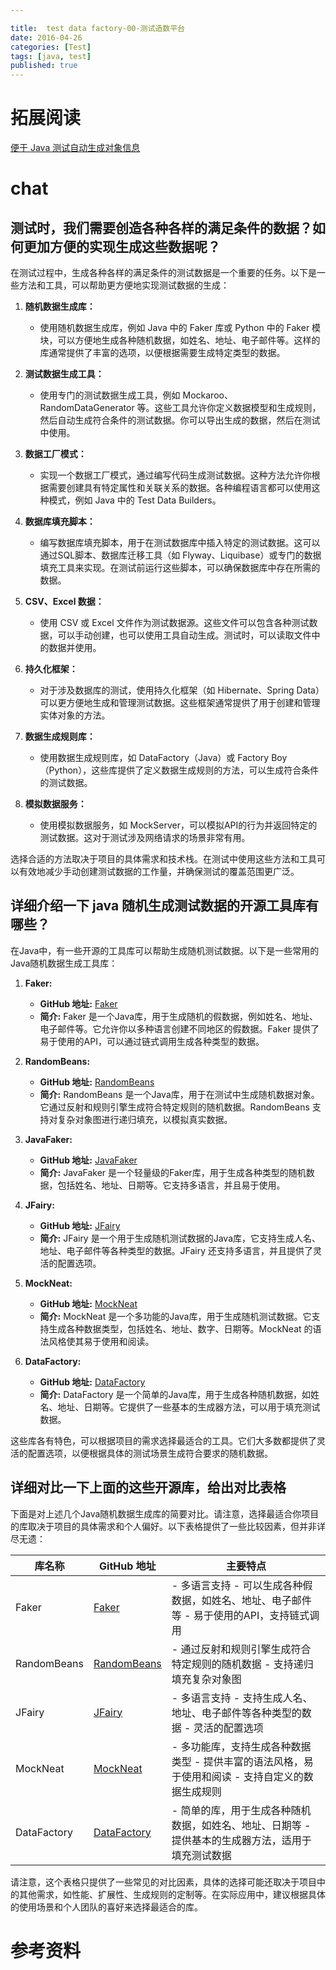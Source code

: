 ```yaml
---

title:  test data factory-00-测试造数平台
date: 2016-04-26
categories: [Test]
tags: [java, test]
published: true
---
```


# 拓展阅读

[便于 Java 测试自动生成对象信息](https://github.com/houbb/data-factory)

# chat

## 测试时，我们需要创造各种各样的满足条件的数据？如何更加方便的实现生成这些数据呢？

在测试过程中，生成各种各样的满足条件的测试数据是一个重要的任务。以下是一些方法和工具，可以帮助更方便地实现测试数据的生成：

1. **随机数据生成库：**
   - 使用随机数据生成库，例如 Java 中的 Faker 库或 Python 中的 Faker 模块，可以方便地生成各种随机数据，如姓名、地址、电子邮件等。这样的库通常提供了丰富的选项，以便根据需要生成特定类型的数据。

2. **测试数据生成工具：**
   - 使用专门的测试数据生成工具，例如 Mockaroo、RandomDataGenerator 等。这些工具允许你定义数据模型和生成规则，然后自动生成符合条件的测试数据。你可以导出生成的数据，然后在测试中使用。

3. **数据工厂模式：**
   - 实现一个数据工厂模式，通过编写代码生成测试数据。这种方法允许你根据需要创建具有特定属性和关联关系的数据。各种编程语言都可以使用这种模式，例如 Java 中的 Test Data Builders。

4. **数据库填充脚本：**
   - 编写数据库填充脚本，用于在测试数据库中插入特定的测试数据。这可以通过SQL脚本、数据库迁移工具（如 Flyway、Liquibase）或专门的数据填充工具来实现。在测试前运行这些脚本，可以确保数据库中存在所需的数据。

5. **CSV、Excel 数据：**
   - 使用 CSV 或 Excel 文件作为测试数据源。这些文件可以包含各种测试数据，可以手动创建，也可以使用工具自动生成。测试时，可以读取文件中的数据并使用。

6. **持久化框架：**
   - 对于涉及数据库的测试，使用持久化框架（如 Hibernate、Spring Data）可以更方便地生成和管理测试数据。这些框架通常提供了用于创建和管理实体对象的方法。

7. **数据生成规则库：**
   - 使用数据生成规则库，如 DataFactory（Java）或 Factory Boy（Python），这些库提供了定义数据生成规则的方法，可以生成符合条件的测试数据。

8. **模拟数据服务：**
   - 使用模拟数据服务，如 MockServer，可以模拟API的行为并返回特定的测试数据。这对于测试涉及网络请求的场景非常有用。

选择合适的方法取决于项目的具体需求和技术栈。在测试中使用这些方法和工具可以有效地减少手动创建测试数据的工作量，并确保测试的覆盖范围更广泛。

## 详细介绍一下 java 随机生成测试数据的开源工具库有哪些？

在Java中，有一些开源的工具库可以帮助生成随机测试数据。以下是一些常用的Java随机数据生成工具库：

1. **Faker:**
   - **GitHub 地址:** [Faker](https://github.com/DiUS/java-faker)
   - **简介:** Faker 是一个Java库，用于生成随机的假数据，例如姓名、地址、电子邮件等。它允许你以多种语言创建不同地区的假数据。Faker 提供了易于使用的API，可以通过链式调用生成各种类型的数据。

2. **RandomBeans:**
   - **GitHub 地址:** [RandomBeans](https://github.com/benas/random-beans)
   - **简介:** RandomBeans 是一个Java库，用于在测试中生成随机数据对象。它通过反射和规则引擎生成符合特定规则的随机数据。RandomBeans 支持对复杂对象图进行递归填充，以模拟真实数据。

3. **JavaFaker:**
   - **GitHub 地址:** [JavaFaker](https://github.com/StefanSchroeder/Gson)
   - **简介:** JavaFaker 是一个轻量级的Faker库，用于生成各种类型的随机数据，包括姓名、地址、日期等。它支持多语言，并且易于使用。

4. **JFairy:**
   - **GitHub 地址:** [JFairy](https://github.com/Codearte/jfairy)
   - **简介:** JFairy 是一个用于生成随机测试数据的Java库，它支持生成人名、地址、电子邮件等各种类型的数据。JFairy 还支持多语言，并且提供了灵活的配置选项。

5. **MockNeat:**
   - **GitHub 地址:** [MockNeat](https://github.com/nomemory/mockneat)
   - **简介:** MockNeat 是一个多功能的Java库，用于生成随机测试数据。它支持生成各种数据类型，包括姓名、地址、数字、日期等。MockNeat 的语法风格使其易于使用和阅读。

6. **DataFactory:**
   - **GitHub 地址:** [DataFactory](https://github.com/andygibson/datafactory)
   - **简介:** DataFactory 是一个简单的Java库，用于生成各种随机数据，如姓名、地址、日期等。它提供了一些基本的生成器方法，可以用于填充测试数据。

这些库各有特色，可以根据项目的需求选择最适合的工具。它们大多数都提供了灵活的配置选项，以便根据具体的测试场景生成符合要求的随机数据。

## 详细对比一下上面的这些开源库，给出对比表格

下面是对上述几个Java随机数据生成库的简要对比。请注意，选择最适合你项目的库取决于项目的具体需求和个人偏好。以下表格提供了一些比较因素，但并非详尽无遗：

| 库名称             | GitHub 地址                             | 主要特点                                                                                                                                                                          |
|--------------------|-----------------------------------------|------------------------------------------------------------------------------------------------------------------------------------------------------------------------------------|
| Faker              | [Faker](https://github.com/DiUS/java-faker) | - 多语言支持 - 可以生成各种假数据，如姓名、地址、电子邮件等 - 易于使用的API，支持链式调用                                                                                             |
| RandomBeans        | [RandomBeans](https://github.com/benas/random-beans) | - 通过反射和规则引擎生成符合特定规则的随机数据 - 支持递归填充复杂对象图                                                                                                              |
| JFairy             | [JFairy](https://github.com/Codearte/jfairy) | - 多语言支持 - 支持生成人名、地址、电子邮件等各种类型的数据 - 灵活的配置选项                                                                                                           |
| MockNeat           | [MockNeat](https://github.com/nomemory/mockneat) | - 多功能库，支持生成各种数据类型 - 提供丰富的语法风格，易于使用和阅读 - 支持自定义的数据生成规则                                                                                  |
| DataFactory        | [DataFactory](https://github.com/andygibson/datafactory) | - 简单的库，用于生成各种随机数据，如姓名、地址、日期等 - 提供基本的生成器方法，适用于填充测试数据                                                                                     |

请注意，这个表格只提供了一些常见的对比因素，具体的选择可能还取决于项目中的其他需求，如性能、扩展性、生成规则的定制等。在实际应用中，建议根据具体的使用场景和个人团队的喜好来选择最适合的库。

# 参考资料


